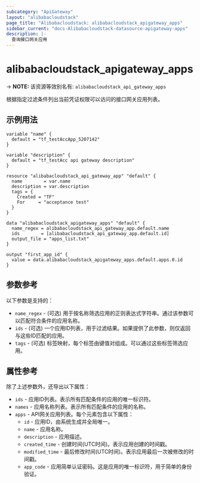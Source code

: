 ```yaml
---
subcategory: "ApiGateway"
layout: "alibabacloudstack"
page_title: "Alibabacloudstack: alibabacloudstack_apigateway_apps"
sidebar_current: "docs-Alibabacloudstack-datasource-apigateway-apps"
description: |- 
  查询接口网关应用
---
```


# alibabacloudstack_apigateway_apps
-> **NOTE:** 该资源等效别名有: `alibabacloudstack_api_gateway_apps`

根据指定过滤条件列出当前凭证权限可以访问的接口网关应用列表。

## 示例用法

```hcl
variable "name" {
  default = "tf_testAccApp_5207142"
}

variable "description" {
  default = "tf_testAcc api gateway description"
}

resource "alibabacloudstack_api_gateway_app" "default" {
  name        = var.name
  description = var.description
  tags = {
    Created = "TF"
    For     = "acceptance test"
  }
}

data "alibabacloudstack_apigateway_apps" "default" {
  name_regex = alibabacloudstack_api_gateway_app.default.name
  ids        = [alibabacloudstack_api_gateway_app.default.id]
  output_file = "apps_list.txt"
}

output "first_app_id" {
  value = data.alibabacloudstack_apigateway_apps.default.apps.0.id
}
```

## 参数参考

以下参数是支持的：

* `name_regex` - (可选) 用于按名称筛选应用的正则表达式字符串。通过该参数可以匹配符合条件的应用名称。
* `ids` - (可选) 一个应用ID列表，用于过滤结果。如果提供了此参数，则仅返回与这些ID匹配的应用。
* `tags` - (可选) 标签映射，每个标签由键值对组成。可以通过这些标签筛选应用。

## 属性参考

除了上述参数外，还导出以下属性：

* `ids` - 应用ID列表。表示所有匹配条件的应用的唯一标识符。
* `names` - 应用名称列表。表示所有匹配条件的应用的名称。
* `apps` - API网关应用列表。每个元素包含以下属性：
  * `id` - 应用ID，由系统生成并全局唯一。
  * `name` - 应用名称。
  * `description` - 应用描述。
  * `created_time` - 创建时间(UTC时间)。表示应用创建的时间戳。
  * `modified_time` - 最后修改时间(UTC时间)。表示应用最后一次被修改的时间戳。
  * `app_code` - 应用简单认证密码。这是应用的唯一标识符，用于简单的身份验证。
